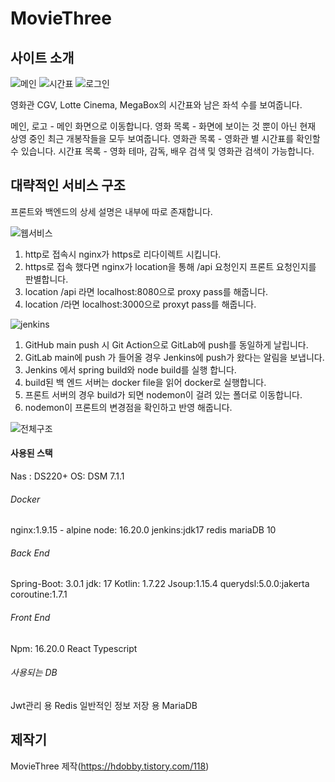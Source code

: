 # MovieThree
## 사이트 소개
![메인](https://github.com/Hangeulkim/MovieThree/assets/41067036/bae4cae2-ffca-4c08-8f2a-0bf5be1d860f)
![시간표](https://github.com/Hangeulkim/MovieThree/assets/41067036/e9a1429e-8624-4ed9-98c4-3df4dd7d97de)
![로그인](https://github.com/Hangeulkim/MovieThree/assets/41067036/d79f367e-fa14-4ed8-a41b-ad0b4144b592)

영화관 CGV, Lotte Cinema, MegaBox의 시간표와 남은 좌석 수를 보여줍니다.

메인, 로고 - 메인 화면으로 이동합니다.
영화 목록 - 화면에 보이는 것 뿐이 아닌 현재 상영 중인 최근 개봉작들을 모두 보여줍니다.
영화관 목록 - 영화관 별 시간표를 확인할 수 있습니다.
시간표 목록 - 영화 테마, 감독, 배우 검색 및 영화관 검색이 가능합니다.

## 대략적인 서비스 구조
프론트와 백엔드의 상세 설명은 내부에 따로 존재합니다.

![웹서비스](https://github.com/Hangeulkim/MovieThree/assets/41067036/cae4398b-c330-4090-aa90-c25067f88085)
1. http로 접속시 nginx가 https로 리다이렉트 시킵니다.
2. https로 접속 했다면 nginx가 location을 통해 /api 요청인지 프론트 요청인지를 판별합니다.
3. location /api 라면 localhost:8080으로 proxy pass를 해줍니다.
4. location /라면 localhost:3000으로 proxyt pass를 해줍니다.

![jenkins](https://github.com/Hangeulkim/MovieThree/assets/41067036/a84c6411-f9bd-4619-9531-855d5bc062a0)
1. GitHub main push 시 Git Action으로 GitLab에 push를 동일하게 날립니다.
2. GitLab main에 push 가 들어올 경우 Jenkins에 push가 왔다는 알림을 보냅니다.
3. Jenkins 에서 spring build와 node build를 실행 합니다.
4. build된 백 엔드 서버는 docker file을 읽어 docker로 실행합니다.
5. 프론트 서버의 경우 build가 되면 nodemon이 걸려 있는 폴더로 이동합니다.
6. nodemon이 프론트의 변경점을 확인하고 반영 해줍니다.

![전체구조](https://github.com/Hangeulkim/MovieThree/assets/41067036/db536330-f89b-40d1-a5b9-f7352324a270)

#### 사용된 스택
Nas : DS220+
OS: DSM 7.1.1

###### Docker
nginx:1.9.15 - alpine 
node: 16.20.0
jenkins:jdk17
redis
mariaDB 10

###### Back End
Spring-Boot: 3.0.1
jdk: 17
Kotlin: 1.7.22
Jsoup:1.15.4
querydsl:5.0.0:jakerta
coroutine:1.7.1

###### Front End
Npm: 16.20.0
React
Typescript

###### 사용되는 DB
Jwt관리 용 Redis
일반적인 정보 저장 용 MariaDB

## 제작기
MovieThree 제작(https://hdobby.tistory.com/118)
